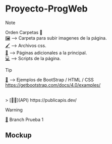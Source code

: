 # Proyecto-ProgWeb

> [!NOTE]
> Orden Carpetas 📁
> <br>
> [🖼️](assets/images) --> Carpeta para subir imagenes de la página.
> <br>
> [🖌️](assets/styles) --> Archivos css.
> <br>
> [📄](pages/) --> Páginas adicionales a la principal.
> <br>
> [💻](scripts/) --> Scripts de la página. 

> [!TIP]
> [🚶](Ejemplos/) --> Ejemplos de BootStrap / HTML / CSS
> https://getbootstrap.com/docs/4.0/examples/
<br>
> [👩‍🦲](API) https://publicapis.dev/

<br>

> [!WARNING]
>[🌳](https://github.com/Tito-blip/Proyecto-ProgWeb/tree/Prueba-1) Branch Prueba 1


## Mockup
